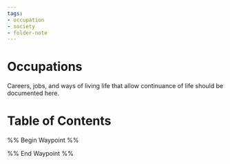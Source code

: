 ```yaml
---
tags:
- occupation
- society
- folder-note
---
```

# Occupations

Careers, jobs, and ways of living life that allow continuance of life should be documented here.

# Table of Contents

%% Begin Waypoint %%


%% End Waypoint %%
